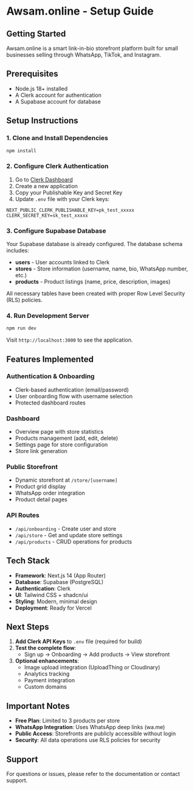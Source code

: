 # Awsam.online - Setup Guide

## Getting Started

Awsam.online is a smart link-in-bio storefront platform built for small businesses selling through WhatsApp, TikTok, and Instagram.

## Prerequisites

- Node.js 18+ installed
- A Clerk account for authentication
- A Supabase account for database

## Setup Instructions

### 1. Clone and Install Dependencies

```bash
npm install
```

### 2. Configure Clerk Authentication

1. Go to [Clerk Dashboard](https://dashboard.clerk.com/)
2. Create a new application
3. Copy your Publishable Key and Secret Key
4. Update `.env` file with your Clerk keys:

```env
NEXT_PUBLIC_CLERK_PUBLISHABLE_KEY=pk_test_xxxxx
CLERK_SECRET_KEY=sk_test_xxxxx
```

### 3. Configure Supabase Database

Your Supabase database is already configured. The database schema includes:

- **users** - User accounts linked to Clerk
- **stores** - Store information (username, name, bio, WhatsApp number, etc.)
- **products** - Product listings (name, price, description, images)

All necessary tables have been created with proper Row Level Security (RLS) policies.

### 4. Run Development Server

```bash
npm run dev
```

Visit `http://localhost:3000` to see the application.

## Features Implemented

### Authentication & Onboarding
- Clerk-based authentication (email/password)
- User onboarding flow with username selection
- Protected dashboard routes

### Dashboard
- Overview page with store statistics
- Products management (add, edit, delete)
- Settings page for store configuration
- Store link generation

### Public Storefront
- Dynamic storefront at `/store/[username]`
- Product grid display
- WhatsApp order integration
- Product detail pages

### API Routes
- `/api/onboarding` - Create user and store
- `/api/store` - Get and update store settings
- `/api/products` - CRUD operations for products

## Tech Stack

- **Framework**: Next.js 14 (App Router)
- **Database**: Supabase (PostgreSQL)
- **Authentication**: Clerk
- **UI**: Tailwind CSS + shadcn/ui
- **Styling**: Modern, minimal design
- **Deployment**: Ready for Vercel

## Next Steps

1. **Add Clerk API Keys** to `.env` file (required for build)
2. **Test the complete flow**:
   - Sign up → Onboarding → Add products → View storefront
3. **Optional enhancements**:
   - Image upload integration (UploadThing or Cloudinary)
   - Analytics tracking
   - Payment integration
   - Custom domains

## Important Notes

- **Free Plan**: Limited to 3 products per store
- **WhatsApp Integration**: Uses WhatsApp deep links (wa.me)
- **Public Access**: Storefronts are publicly accessible without login
- **Security**: All data operations use RLS policies for security

## Support

For questions or issues, please refer to the documentation or contact support.
